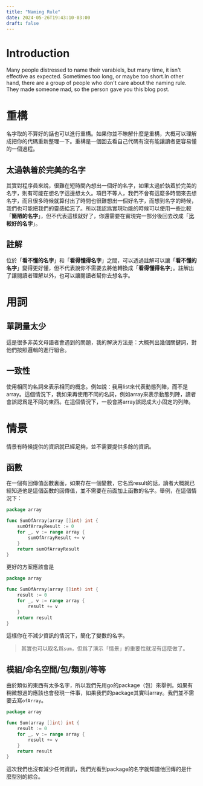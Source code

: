 ```yaml
---
title: "Naming Rule"
date: 2024-05-26T19:43:10-03:00
draft: false 
---
```


# Introduction

Many people distressed to name their varabiels, but many time, it isn't effective as expected. Sometimes too long, or maybe too short.In other hand, there are a group of people who don't care about the naming rule. They made someone mad, so the person gave you this blog post.

# 重構

名字取的不算好的話也可以進行重構。如果你並不瞭解什麼是重構，大概可以理解成把你的代碼重新整理一下。重構是一個回去看自己代碼有沒有能讓讀者更容易懂的一個過程。

## 太過執着於完美的名字

其實對程序員來說，很難在短時間內想出一個好的名字，如果太過於執着於完美的名字，則有可能在想名字這邊想太久。項目不等人，我們不會有這麼多時間來去想名字，而且很多時候就算付出了時間也很難想出一個好名字，而想到名字的時候，我們也可能把我們的靈感給忘了。所以我認爲實現功能的時候可以使用一些比較「**簡陋的名字**」，但不代表這樣就好了，你還需要在實現完一部分後回去改成「**比較好的名字**」。

## 註解

位於「**看不懂的名字**」和「**看得懂得名字**」之間，可以透過註解可以讓「**看不懂的名字**」變得更好懂，但不代表說你不需要去將他轉換成「**看得懂得名字**」。註解出了讓閱讀者理解以外，也可以讓閱讀者幫你去想名字。

# 用詞 

## 單詞量太少

這是很多非英文母語者會遇到的問題，我的解決方法是：大概列出幾個關鍵詞，對他們按照邏輯的進行組合。

## 一致性

使用相同的名詞來表示相同的概念。例如說：我用list來代表動態列陣，而不是array。這個情況下，我如果再使用不同的名詞，例如array來表示動態列陣，讀者會誤認爲是不同的東西。在這個情況下，一般會將array誤認成大小固定的列陣。

# 情景

情景有時候提供的資訊就已經足夠，並不需要提供多餘的資訊。

## 函數

在一個有回傳值函數裏面，如果存在一個變數，它名爲result的話，讀者大概就已經知道他是這個函數的回傳值，並不需要在前面加上函數的名字。舉例，在這個情況下：

```go
package array

func SumOfArray(array []int) int {
    sumOfArrayResult := 0
    for _, v := range array {
        sumOfArrayResult += v
    }
    return sumOfArrayResult
}
```

更好的方案應該會是

```go
package array

func SumOfArray(array []int) int {
    result := 0
    for _, v := range array {
        result += v
    }
    return result
}
```

這樣你在不減少資訊的情況下，簡化了變數的名字。

> 其實也可以取名爲`sum`，但爲了演示「情景」的重要性就沒有這麼做了。

## 模組/命名空間/包/類別/等等

由於類似的東西有太多名字，所以我們先用go的package（包）來舉例。如果有稍微想過的應該也會發現一件事，如果我們的package其實叫array。我們並不需要去寫`ofArray`。

```go
package array

func Sum(array []int) int {
    result := 0
    for _, v := range array {
        result += v
    }
    return result
}
```

這次我們也沒有減少任何資訊，我們光看到package的名字就知道他回傳的是什麼型別的綜合。
